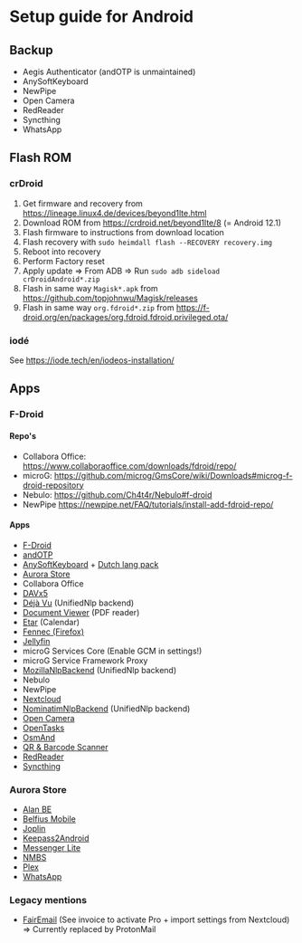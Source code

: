 # Setup guide for Android

## Backup

- Aegis Authenticator (andOTP is unmaintained)
- AnySoftKeyboard
- NewPipe
- Open Camera
- RedReader
- Syncthing
- WhatsApp

## Flash ROM

### crDroid

1. Get firmware and recovery from https://lineage.linux4.de/devices/beyond1lte.html
2. Download ROM from https://crdroid.net/beyond1lte/8 (= Android 12.1)
3. Flash firmware to instructions from download location
4. Flash recovery with `sudo heimdall flash --RECOVERY recovery.img`
5. Reboot into recovery
6. Perform Factory reset
7. Apply update => From ADB => Run `sudo adb sideload crDroidAndroid*.zip`
8. Flash in same way `Magisk*.apk` from https://github.com/topjohnwu/Magisk/releases
9. Flash in same way `org.fdroid*.zip` from https://f-droid.org/en/packages/org.fdroid.fdroid.privileged.ota/

### iodé

See https://iode.tech/en/iodeos-installation/

## Apps

### F-Droid

#### Repo's

- Collabora Office: https://www.collaboraoffice.com/downloads/fdroid/repo/
- microG: https://github.com/microg/GmsCore/wiki/Downloads#microg-f-droid-repository
- Nebulo: https://github.com/Ch4t4r/Nebulo#f-droid
- NewPipe https://newpipe.net/FAQ/tutorials/install-add-fdroid-repo/

#### Apps

- [F-Droid](https://f-droid.org/)
- [andOTP](https://f-droid.org/en/packages/org.shadowice.flocke.andotp/)
- [AnySoftKeyboard](https://f-droid.org/packages/com.menny.android.anysoftkeyboard/) + [Dutch lang pack](https://f-droid.org/packages/com.anysoftkeyboard.languagepack.dutch_oss/)
- [Aurora Store](https://f-droid.org/en/packages/com.aurora.store/)
- Collabora Office
- [DAVx5](https://f-droid.org/en/packages/at.bitfire.davdroid)
- [Déjà Vu](https://f-droid.org/en/packages/org.fitchfamily.android.dejavu) (UnifiedNlp backend)
- [Document Viewer](https://f-droid.org/en/packages/org.sufficientlysecure.viewer/) (PDF reader)
- [Etar](https://f-droid.org/packages/ws.xsoh.etar) (Calendar)
- [Fennec (Firefox)](https://f-droid.org/en/packages/org.mozilla.fennec_fdroid/)
- [Jellyfin](https://f-droid.org/en/packages/org.jellyfin.mobile/)
- microG Services Core (Enable GCM in settings!)
- microG Service Framework Proxy
- [MozillaNlpBackend](https://f-droid.org/en/packages/org.microg.nlp.backend.ichnaea) (UnifiedNlp backend)
- Nebulo
- NewPipe
- [Nextcloud](https://f-droid.org/en/packages/com.nextcloud.client/)
- [NominatimNlpBackend](https://f-droid.org/en/packages/org.microg.nlp.backend.nominatim) (UnifiedNlp backend)
- [Open Camera](https://f-droid.org/en/packages/net.sourceforge.opencamera/)
- [OpenTasks](https://f-droid.org/en/packages/org.dmfs.tasks)
- [OsmAnd](https://f-droid.org/en/packages/net.osmand.plus)
- [QR & Barcode Scanner](https://f-droid.org/en/packages/com.example.barcodescanner/)
- [RedReader](https://f-droid.org/en/packages/org.quantumbadger.redreader)
- [Syncthing](https://f-droid.org/en/packages/com.nutomic.syncthingandroid/)

### Aurora Store

- [Alan BE](https://play.google.com/store/apps/details?id=com.alan.bemobile)
- [Belfius Mobile](https://play.google.com/store/apps/details?id=be.belfius.directmobile.android)
- [Joplin](https://play.google.com/store/apps/details?id=net.cozic.joplin)
- [Keepass2Android](https://play.google.com/store/apps/details?id=keepass2android.keepass2android)
- [Messenger Lite](https://play.google.com/store/apps/details?id=com.facebook.mlite)
- [NMBS](https://play.google.com/store/apps/details?id=be.sncbnmbs.b2cmobapp)
- [Plex](https://play.google.com/store/apps/details?id=com.plexapp.android)
- [WhatsApp](https://play.google.com/store/apps/details?id=com.whatsapp)

### Legacy mentions

- [FairEmail](https://f-droid.org/en/packages/eu.faircode.email/) (See invoice to activate Pro + import settings from Nextcloud) => Currently replaced by ProtonMail
